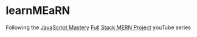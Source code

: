 # learnMEaRN

Following the [JavaScript Mastery](https://www.youtube.com/c/JavaScriptMastery) [Full Stack MERN Project](https://www.youtube.com/playlist?list=PL6QREj8te1P7VSwhrMf3D3Xt4V6_SRkhu) youTube series
